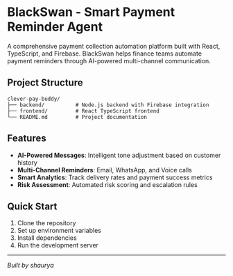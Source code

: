 # BlackSwan - Smart Payment Reminder Agent

A comprehensive payment collection automation platform built with React, TypeScript, and Firebase. BlackSwan helps finance teams automate payment reminders through AI-powered multi-channel communication.

## Project Structure

```
clever-pay-buddy/
├── backend/          # Node.js backend with Firebase integration
├── frontend/         # React TypeScript frontend
└── README.md         # Project documentation
```

## Features

- **AI-Powered Messages**: Intelligent tone adjustment based on customer history
- **Multi-Channel Reminders**: Email, WhatsApp, and Voice calls
- **Smart Analytics**: Track delivery rates and payment success metrics
- **Risk Assessment**: Automated risk scoring and escalation rules

## Quick Start

1. Clone the repository
2. Set up environment variables
3. Install dependencies
4. Run the development server

---

*Built by shaurya*
